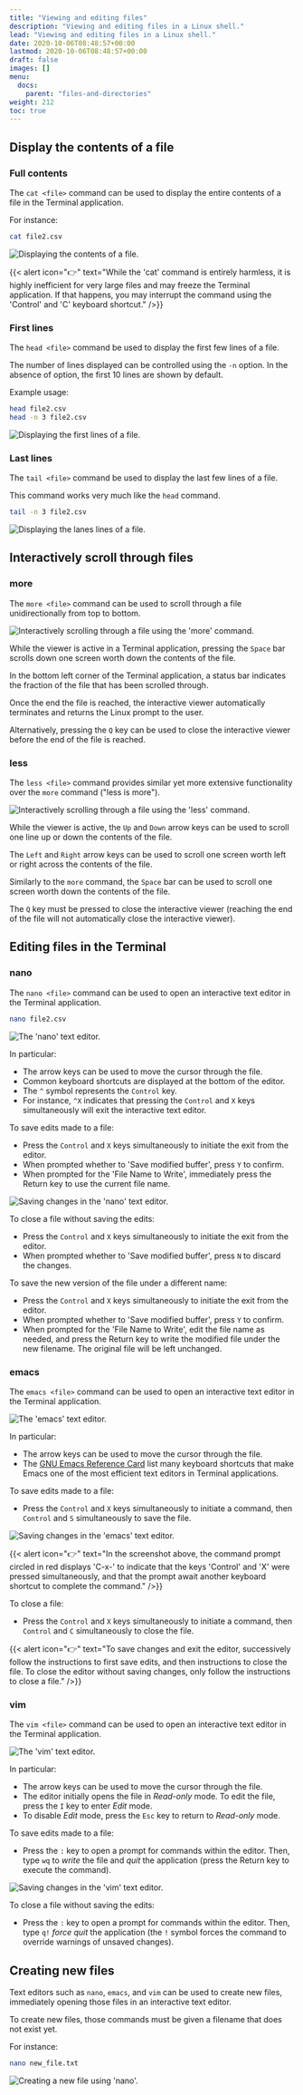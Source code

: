 ```yaml
---
title: "Viewing and editing files"
description: "Viewing and editing files in a Linux shell."
lead: "Viewing and editing files in a Linux shell."
date: 2020-10-06T08:48:57+00:00
lastmod: 2020-10-06T08:48:57+00:00
draft: false
images: []
menu:
  docs:
    parent: "files-and-directories"
weight: 212
toc: true
---
```


## Display the contents of a file

### Full contents

The `cat <file>` command can be used to display the entire contents of a file
in the Terminal application.

For instance:

```bash
cat file2.csv 
```

![Displaying the contents of a file.](cat.png)

{{< alert icon="👉" text="While the 'cat' command is entirely harmless, it is highly inefficient for very large files and may freeze the Terminal application. If that happens, you may interrupt the command using the 'Control' and 'C' keyboard shortcut." />}}

### First lines

The `head <file>` command be used to display the first few lines of a file.

The number of lines displayed can be controlled using the `-n` option.
In the absence of option, the first 10 lines are shown by default.

Example usage:

```bash
head file2.csv
head -n 3 file2.csv
```

![Displaying the first lines of a file.](head.png)

### Last lines

The `tail <file>` command be used to display the last few lines of a file.

This command works very much like the `head` command.

```bash
tail -n 3 file2.csv
```

![Displaying the lanes lines of a file.](tail.png)

## Interactively scroll through files

### more

The `more <file>` command can be used to scroll through a file
unidirectionally from top to bottom.

![Interactively scrolling through a file using the 'more' command.](more.png)

While the viewer is active in a Terminal application,
pressing the `Space` bar scrolls down one screen worth down
the contents of the file.

In the bottom left corner of the Terminal application,
a status bar indicates the fraction of the file that has been
scrolled through.

Once the end the file is reached, the interactive viewer
automatically terminates and returns the Linux prompt to the user.

Alternatively, pressing the `Q` key can be used to close
the interactive viewer before the end of the file is reached.

### less

The `less <file>` command provides similar yet more extensive
functionality over the `more` command ("less is more").

![Interactively scrolling through a file using the 'less' command.](less.png)

While the viewer is active, the `Up` and `Down` arrow keys can be used
to scroll one line up or down the contents of the file.

The `Left` and `Right` arrow keys can be used to scroll one screen worth
left or right across the contents of the file.

Similarly to the `more` command, the `Space` bar can be used to scroll
one screen worth down the contents of the file.

The `Q` key must be pressed to close the interactive viewer
(reaching the end of the file will not automatically close the interactive viewer).

## Editing files in the Terminal

### nano

The `nano <file>` command can be used to open an interactive text editor
in the Terminal application.

```bash
nano file2.csv
```

![The 'nano' text editor.](nano.png)

In particular:

- The arrow keys can be used to move the cursor through the file.
- Common keyboard shortcuts are displayed at the bottom of the editor.
- The `^` symbol represents the `Control` key.
- For instance, `^X` indicates that pressing the `Control` and `X` keys
  simultaneously will exit the interactive text editor.

To save edits made to a file:

- Press the `Control` and `X` keys simultaneously to initiate the exit
  from the editor.
- When prompted whether to 'Save modified buffer', press `Y` to confirm.
- When prompted for the 'File Name to Write', immediately press the
  Return key to use the current file name.

![Saving changes in the 'nano' text editor.](nano-save.png)

To close a file without saving the edits:

- Press the `Control` and `X` keys simultaneously to initiate the exit
  from the editor.
- When prompted whether to 'Save modified buffer', press `N` to discard
  the changes.

To save the new version of the file under a different name:

- Press the `Control` and `X` keys simultaneously to initiate the exit
  from the editor.
- When prompted whether to 'Save modified buffer', press `Y` to confirm.
- When prompted for the 'File Name to Write',
  edit the file name as needed,
  and press the Return key to write the modified file under the new filename.
  The original file will be left unchanged.

### emacs

The `emacs <file>` command can be used to open an interactive text editor
in the Terminal application.

![The 'emacs' text editor.](emacs.png)

In particular:

- The arrow keys can be used to move the cursor through the file.
- The [GNU Emacs Reference Card][gnu-emacs-reference-card]
  list many keyboard shortcuts that make Emacs one of the most
  efficient text editors in Terminal applications.

To save edits made to a file:

- Press the `Control` and `X` keys simultaneously
  to initiate a command,
  then `Control` and `S` simultaneously to save the file.

![Saving changes in the 'emacs' text editor.](emacs-save.png)

{{< alert icon="👉" text="In the screenshot above, the command prompt circled in red displays 'C-x-' to indicate that the keys 'Control' and 'X' were pressed simultaneously, and that the prompt await another keyboard shortcut to complete the command." />}}

To close a file:

- Press the `Control` and `X` keys simultaneously
  to initiate a command,
  then `Control` and `C` simultaneously to close the file.

{{< alert icon="👉" text="To save changes and exit the editor, successively follow the instructions to first save edits, and then instructions to close the file. To close the editor without saving changes, only follow the instructions to close a file." />}}

### vim

The `vim <file>` command can be used to open an interactive text editor
in the Terminal application.

![The 'vim' text editor.](vim.png)

In particular:

- The arrow keys can be used to move the cursor through the file.
- The editor initially opens the file in _Read-only_ mode.
  To edit the file, press the `I` key to enter _Edit_ mode.
- To disable _Edit_ mode, press the `Esc` key to return to
  _Read-only_ mode.

To save edits made to a file:

- Press the `:` key to open a prompt for commands within the editor.
  Then, type `wq` to _write_ the file and _quit_ the application
  (press the Return key to execute the command).

![Saving changes in the 'vim' text editor.](vim-save.png)

To close a file without saving the edits:

- Press the `:` key to open a prompt for commands within the editor.
  Then, type `q!` _force quit_ the application (the `!` symbol
  forces the command to override warnings of unsaved changes).

## Creating new files

Text editors such as `nano`, `emacs`, and `vim` can be used to create new files,
immediately opening those files in an interactive text editor.

To create new files, those commands must be given a filename that does not exist yet.

For instance:

```bash
nano new_file.txt
```

![Creating a new file using 'nano'.](nano-new-file.png)

<!-- Link definitions -->

[gnu-emacs-reference-card]: https://www.gnu.org/software/emacs/refcards/pdf/refcard.pdf
